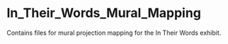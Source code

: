 # In_Their_Words_Mural_Mapping
Contains files for mural projection mapping for the In Their Words exhibit. 
